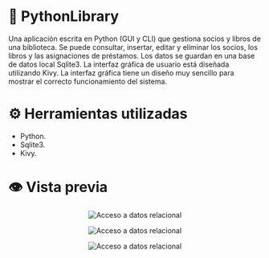# 📗 PythonLibrary
Una aplicación escrita en Python (GUI y CLI) que gestiona socios y libros de una biblioteca. Se puede consultar, insertar, editar y eliminar los socios, los libros y las asignaciones de préstamos. Los datos se guardan en una base de datos local Sqlite3. La interfaz gráfica de usuario está diseñada utilizando Kivy. La interfaz gráfica tiene un diseño muy sencillo para mostrar el correcto funcionamiento del sistema.
 
# ⚙️ Herramientas utilizadas
- Python.
- Sqlite3.
- Kivy.

# 👁️ Vista previa
<p align="center">
  <img src="https://i.imgur.com/AzZNNKy.png" alt="Acceso a datos relacional"/>
</p>

<p align="center">
  <img src="https://i.imgur.com/pEUQPXD.png" alt="Acceso a datos relacional"/>
</p>

<p align="center">
  <img src="https://i.imgur.com/piNPf2i.png" alt="Acceso a datos relacional"/>
</p>

